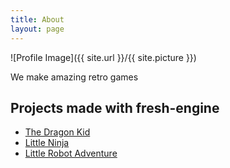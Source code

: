 ```yaml
---
title: About
layout: page
---
```

![Profile Image]({{ site.url }}/{{ site.picture }})

<p>We make amazing retro games</p>

<h2>Projects made with fresh-engine</h2>

<ul>
	<li><a href="https://github.com/funkyzooink/the-dragon-kid">The Dragon Kid</a></li>
	<li><a href="https://github.com/funkyzooink/little-ninja">Little Ninja</a></li>
	<li><a href="https://github.com/funkyzooink/little-robot-adventure">Little Robot Adventure</a></li>
</ul>
